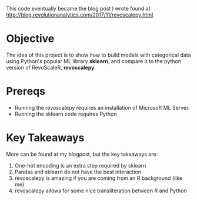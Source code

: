 This code eventually became the blog post I wrote found at
http://blog.revolutionanalytics.com/2017/11/revoscalepy.html.

# Objective

The idea of this project is to show how to build models with categorical
data using Python's popular ML library **sklearn**, and compare it to
the python version of RevoScaleR, **revoscalepy**. 

# Prereqs

- Running the revoscalepy requires an installation of Microsoft ML Server. 
- Running the sklearn code requires Python

# Key Takeaways

More can be found at my blogpost, but the key takeaways are:

1. One-hot encoding is an extra step required by sklearn 
2. Pandas and sklearn do not have the best interaction
3. revoscalepy is amazing if you are coming from an R background (like me)
4. revoscalepy allows for some nice transliteration between R and Python 


